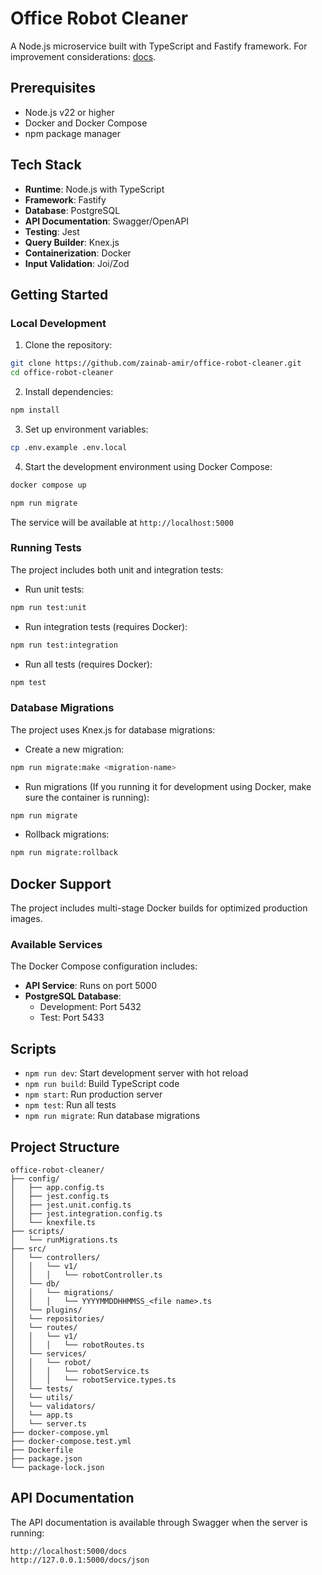 # Office Robot Cleaner

A Node.js microservice built with TypeScript and Fastify framework.
For improvement considerations: [docs](./docs/improvments).

## Prerequisites

- Node.js v22 or higher
- Docker and Docker Compose
- npm package manager

## Tech Stack

- **Runtime**: Node.js with TypeScript
- **Framework**: Fastify
- **Database**: PostgreSQL
- **API Documentation**: Swagger/OpenAPI
- **Testing**: Jest
- **Query Builder**: Knex.js
- **Containerization**: Docker
- **Input Validation**: Joi/Zod

## Getting Started

### Local Development

1. Clone the repository:

```bash
git clone https://github.com/zainab-amir/office-robot-cleaner.git
cd office-robot-cleaner
```

2. Install dependencies:

```bash
npm install
```

3. Set up environment variables:

```bash
cp .env.example .env.local
```

4. Start the development environment using Docker Compose:

```bash
docker compose up
```

```bash
npm run migrate
```

The service will be available at `http://localhost:5000`

### Running Tests

The project includes both unit and integration tests:

- Run unit tests:

```bash
npm run test:unit
```

- Run integration tests (requires Docker):

```bash
npm run test:integration
```

- Run all tests (requires Docker):

```bash
npm test
```

### Database Migrations

The project uses Knex.js for database migrations:

- Create a new migration:

```bash
npm run migrate:make <migration-name>
```

- Run migrations (If you running it for development using Docker, make sure the container is running):

```bash
npm run migrate
```

- Rollback migrations:

```bash
npm run migrate:rollback
```

## Docker Support

The project includes multi-stage Docker builds for optimized production images.

### Available Services

The Docker Compose configuration includes:

- **API Service**: Runs on port 5000
- **PostgreSQL Database**:
  - Development: Port 5432
  - Test: Port 5433

## Scripts

- `npm run dev`: Start development server with hot reload
- `npm run build`: Build TypeScript code
- `npm start`: Run production server
- `npm test`: Run all tests
- `npm run migrate`: Run database migrations

## Project Structure

```
office-robot-cleaner/
├── config/
│   ├── app.config.ts
│   ├── jest.config.ts
│   ├── jest.unit.config.ts
│   ├── jest.integration.config.ts
│   └── knexfile.ts
├── scripts/
│   └── runMigrations.ts
├── src/
│   └── controllers/
│   │   └── v1/
│   │   │   └── robotController.ts
│   └── db/
│   │   └── migrations/
│   │   │   └── YYYYMMDDHHMMSS_<file name>.ts
│   └── plugins/
│   └── repositories/
│   └── routes/
│   │   └── v1/
│   │   │   └── robotRoutes.ts
│   └── services/
│   │   └── robot/
│   │   │   └── robotService.ts
│   │   │   └── robotService.types.ts
│   └── tests/
│   └── utils/
│   └── validators/
│   └── app.ts
│   └── server.ts
├── docker-compose.yml
├── docker-compose.test.yml
├── Dockerfile
├── package.json
└── package-lock.json
```

## API Documentation

The API documentation is available through Swagger when the server is running:

```
http://localhost:5000/docs
http://127.0.0.1:5000/docs/json
```
